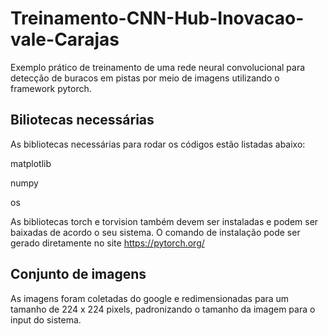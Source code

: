 # Treinamento-CNN-Hub-Inovacao-vale-Carajas
Exemplo prático de treinamento de uma rede neural convolucional para detecção de buracos em pistas por meio de imagens utilizando o framework pytorch.

## Biliotecas necessárias

As bibliotecas necessárias para rodar os códigos estão listadas abaixo:


matplotlib

numpy

os


As bibliotecas torch e torvision também devem ser instaladas e podem ser baixadas de acordo o seu sistema. O comando de instalação pode ser gerado diretamente no site https://pytorch.org/

## Conjunto de imagens

As imagens foram coletadas do google e redimensionadas para um tamanho de 224 x 224 pixels, padronizando o tamanho da imagem para o input do sistema.
